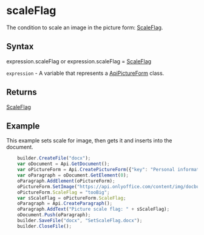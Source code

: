 # scaleFlag

The condition to scale an image in the picture form: [ScaleFlag](../../../Enumerations/ScaleFlag.md).

## Syntax

expression.scaleFlag or expression.scaleFlag = [ScaleFlag](../../../Enumerations/ScaleFlag.md)

`expression` - A variable that represents a [ApiPictureForm](../ApiPictureForm.md) class.

## Returns

[ScaleFlag](../../../Enumerations/ScaleFlag.md)

## Example

This example sets scale for image, then gets it and inserts into the document.

```javascript
	builder.CreateFile("docx");
	var oDocument = Api.GetDocument();
	var oPictureForm = Api.CreatePictureForm({"key": "Personal information", "tip": "Upload your photo", "required": true, "placeholder": "Photo", "lockAspectRatio": true, "respectBorders": false, "shiftX": 50, "shiftY": 50});
	var oParagraph = oDocument.GetElement(0);
	oParagraph.AddElement(oPictureForm);
	oPictureForm.SetImage("https://api.onlyoffice.com/content/img/docbuilder/examples/user-profile.png");
	oPictureForm.ScaleFlag = "tooBig";
	var sScaleFlag = oPictureForm.ScaleFlag;
	oParagraph = Api.CreateParagraph();
	oParagraph.AddText("Picture scale flag: " + sScaleFlag);
	oDocument.Push(oParagraph);
	builder.SaveFile("docx", "SetScaleFlag.docx");
	builder.CloseFile();
```